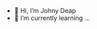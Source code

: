 - 👋 Hi, I’m Johny Deap
- 🌱 I’m currently learning ...

<!---
gergedavana34/gergedavana34 is a ✨ special ✨ repository because its `README.md` (this file) appears on your GitHub profile.
You can click the Preview link to take a look at your changes.
--->
